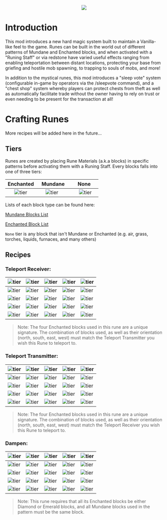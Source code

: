 <p align="center">
  <img src="https://i.imgur.com/CG7Wf6I.png">
</p>

# Introduction
This mod introduces a new hard magic system built to maintain a Vanilla-like feel to the game. Runes can be built in the world out of different patterns of Mundane and Enchanted blocks, and when activated with a "Runing Staff" or via redstone have varied useful effects ranging from enabling teleportation between distant locations, protecting your base from griefing and hostile mob spawning, to trapping to souls of mobs, and more!

In addition to the mystical runes, this mod introduces a "sleep vote" system (configurable in-game by operators via the /sleepvote command), and a "chest shop" system whereby players can protect chests from theft as well as automatically facilitate trade without the owner having to rely on trust or even needing to be present for the transaction at all!

# Crafting Runes

More recipes will be added here in the future...

[none]: https://i.imgur.com/rHk2Ifb.png
[mundane]: https://i.imgur.com/OCVBBV9.png
[enchanted]: https://i.imgur.com/PnYfGrY.png

## Tiers

Runes are created by placing Rune Materials (a.k.a blocks) in specific patterns before activating them with a Runing Staff. Every blocks falls into one of three tiers:

| Enchanted | &nbsp; Mundane &nbsp; | &nbsp;&nbsp;&nbsp; None &nbsp;&nbsp;&nbsp; |
| --- | --- | --- |
| &nbsp;&nbsp;&nbsp;&nbsp;&nbsp;![tier][enchanted] | &nbsp;&nbsp;&nbsp;&nbsp;&nbsp;![tier][mundane] | &nbsp;&nbsp;&nbsp;&nbsp;&nbsp;![tier][none] |

Lists of each block type can be found here:

[Mundane Blocks List](https://willis81808.github.io/EsotericaCraft/)

[Enchanted Block List](https://willis81808.github.io/EsotericaCraft/)

`None` tier is any block that isn't Mundane or Enchanted (e.g. air, grass, torches, liquids, furnaces, and many others)

## Recipes

### Teleport Receiver:

| ![tier][none] | ![tier][mundane] | ![tier][mundane] | ![tier][mundane] | ![tier][none] |
| --- | --- | --- | --- | --- |
| ![tier][mundane]  | ![tier][mundane]  | ![tier][enchanted] | ![tier][mundane] | ![tier][mundane] |
| ![tier][mundane]  | ![tier][enchanted]  | ![tier][none] | ![tier][enchanted] | ![tier][mundane] |
| ![tier][mundane]  | ![tier][mundane]  | ![tier][enchanted] | ![tier][mundane] | ![tier][mundane] |
| ![tier][none]  | ![tier][mundane]  | ![tier][mundane] | ![tier][mundane] | ![tier][none] |

> Note: The four Enchanted blocks used in this rune are a unique signature. The combination of blocks used, as well as their orientation (north, south, east, west) must match the Teleport Transmitter you wish this Rune to teleport to.

### Teleport Transmitter:

| ![tier][none] | ![tier][mundane] | ![tier][enchanted] | ![tier][mundane] | ![tier][none] |
| --- | --- | --- | --- | --- |
| ![tier][mundane]  | ![tier][mundane]  | ![tier][mundane] | ![tier][mundane] | ![tier][mundane] |
| ![tier][enchanted]  | ![tier][mundane]  | ![tier][none] | ![tier][mundane] | ![tier][enchanted] |
| ![tier][mundane]  | ![tier][mundane]  | ![tier][mundane] | ![tier][mundane] | ![tier][mundane] |
| ![tier][none]  | ![tier][mundane]  | ![tier][enchanted] | ![tier][mundane] | ![tier][none] |

> Note: The four Enchanted blocks used in this rune are a unique signature. The combination of blocks used, as well as their orientation (north, south, east, west) must match the Teleport Receiver you wish this Rune to teleport to.

### Dampen:

| ![tier][none] | ![tier][enchanted] | ![tier][enchanted] | ![tier][enchanted] | ![tier][none] |
| --- | --- | --- | --- | --- |
| ![tier][enchanted]  | ![tier][none]  | ![tier][mundane] | ![tier][none] | ![tier][enchanted] |
| ![tier][enchanted]  | ![tier][mundane]  | ![tier][mundane] | ![tier][mundane] | ![tier][enchanted] |
| ![tier][enchanted]  | ![tier][none]  | ![tier][mundane] | ![tier][none] | ![tier][enchanted] |
| ![tier][none]  | ![tier][enchanted]  | ![tier][enchanted] | ![tier][enchanted] | ![tier][none] |

> Note: This rune requires that all its Enchanted blocks be either Diamond or Emerald blocks, and all Mundane blocks used in the pattern must be the same block.
